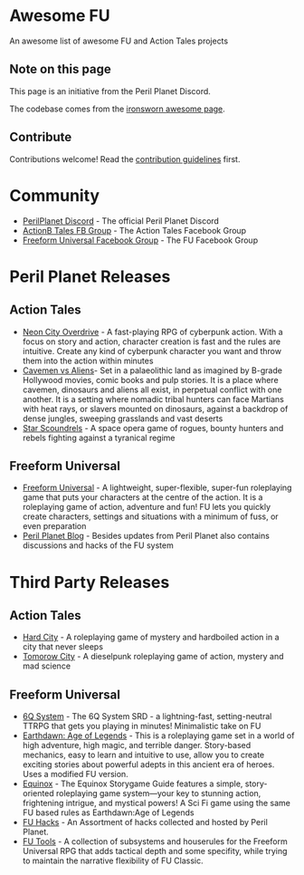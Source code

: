 # Awesome FU
An awesome list of awesome FU and Action Tales projects

## Note on this page

This page is an initiative from the Peril Planet Discord.

The codebase comes from the [ironsworn awesome page](https://github.com/Billiam/awesome-ironsworn).

## Contribute

Contributions welcome! Read the [contribution guidelines](https://github.com/othelarian/FU-awesome/blob/main/contributing.md) first.

# Community
- [PerilPlanet Discord]() - The official Peril Planet Discord
- [ActionB Tales FB Group](https://www.facebook.com/groups/actiontalesrpg/) - The Action Tales Facebook Group
- [Freeform Universal Facebook Group](https://www.facebook.com/groups/freeformuniversal) - The FU Facebook Group

# Peril Planet Releases
## Action Tales
- [Neon City Overdrive](https://www.perilplanet.com/neon-city-overdrive/) - A fast-playing RPG of cyberpunk action. With a focus on story and action, character creation is fast and the rules are intuitive. Create any kind of cyberpunk character you want and throw them into the action within minutes
- [Cavemen vs Aliens](https://www.drivethrurpg.com/en/product/500676/cavemen-vs-aliens)- Set in a palaeolithic land as imagined by B-grade Hollywood movies, comic books and pulp stories. It is a place where cavemen, dinosaurs and aliens all exist, in perpetual conflict with one another. It is a setting where nomadic tribal hunters can face Martians with heat rays, or slavers mounted on dinosaurs, against a backdrop of dense jungles, sweeping grasslands and vast deserts 
- [Star Scoundrels](https://www.drivethrurpg.com/en/product/461362/star-scoundrels) - A space opera game of rogues, bounty hunters and rebels fighting against a tyranical regime

## Freeform Universal
- [Freeform Universal](https://www.perilplanet.com/freeform-universal/) -  A lightweight, super-flexible, super-fun roleplaying game that puts your characters at the centre of the action. It is a roleplaying game of action, adventure and fun! FU lets you quickly create characters, settings and situations with a minimum of fuss, or even preparation
- [Peril Planet Blog](https://www.perilplanet.com/blog/) - Besides updates from Peril Planet also  contains discussions and hacks of the FU system 



# Third Party Releases 

## Action Tales
- [Hard City](https://www.ospreypublishing.com/us/hard-city-9781472849526/) - A roleplaying game of mystery and hardboiled action in a city that never sleeps
- [Tomorow City](https://www.ospreypublishing.com/us/tomorrow-city-9781472849588/) - A dieselpunk roleplaying game of action, mystery and mad science

## Freeform Universal
- [6Q System](https://chaosmeister.itch.io/6-q-system) - The 6Q System SRD - a lightning-fast, setting-neutral TTRPG that gets you playing in minutes! Minimalistic take on FU
- [Earthdawn: Age of Legends](https://www.drivethrurpg.com/en/product/176986/earthdawn-the-age-of-legend-english) - This is a roleplaying game set in a world of high adventure, high magic, and terrible danger. Story-based mechanics, easy to learn and intuitive to use, allow you to create exciting stories about powerful adepts in this ancient era of heroes. Uses a modified FU version.
- [Equinox](https://www.drivethrurpg.com/en/product/150393/equinox-storygame-guide-english) - The Equinox Storygame Guide features a simple, story-oriented roleplaying game system—your key to stunning action, frightening intrigue, and mystical powers! A Sci Fi game using the same FU based rules as Earthdawn:Age of Legends
- [FU Hacks](https://www.perilplanet.com/freeform-universal/fu-hacks/) - An Assortment of hacks collected and hosted by Peril Planet.
- [FU Tools](https://chaosmeister.itch.io/fu-tools) -  A collection of subsystems and houserules for the Freeform Universal RPG that adds tactical depth and some specifity, while trying to maintain the narrative flexibility of FU Classic. 



